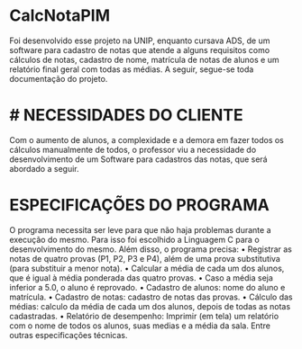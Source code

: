 # CalcNotaPIM
Foi desenvolvido esse projeto na UNIP, enquanto cursava ADS, de um software para cadastro de notas que atende a alguns requisitos como cálculos de notas, cadastro de nome, matrícula de notas de alunos e um relatório final geral com todas as médias. A seguir, segue-se toda documentação do projeto.


# # NECESSIDADES DO CLIENTE
Com o aumento de alunos, a complexidade e a demora em fazer todos os cálculos manualmente de todos, o professor viu a necessidade do desenvolvimento de um Software para cadastros das notas, que será abordado a seguir.

# ESPECIFICAÇÕES DO PROGRAMA
O programa necessita ser leve para que não haja problemas durante a execução do mesmo. Para isso foi escolhido a Linguagem C para o desenvolvimento do mesmo. Além disso, o programa precisa:
•	Registrar as notas de quatro provas (P1, P2, P3 e P4), além de uma prova substitutiva (para substituir a menor nota).
•	Calcular a média de cada um dos alunos, que é igual à média ponderada das quatro provas. 
•	Caso a média seja inferior a 5.0, o aluno é reprovado.
•	Cadastro de alunos: nome do aluno e matrícula.
•	Cadastro de notas: cadastro de notas das provas.
•	Cálculo das médias: calculo da média de cada um dos alunos, depois de todas as notas cadastradas.
•	Relatório de desempenho: Imprimir (em tela) um relatório com o nome de todos os alunos, suas medias e a média da sala.
Entre outras especificações técnicas.

